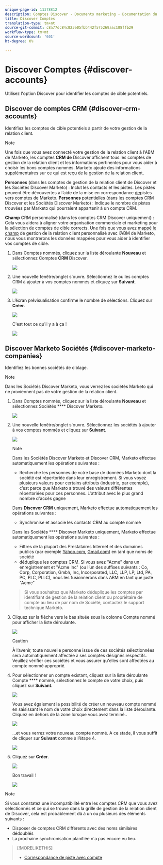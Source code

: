 ```yaml
---
unique-page-id: 11378812
description: Comptes Discover - Documents marketing - Documentation du produit
title: Discover Comptes
translation-type: tm+mt
source-git-commit: c8a77dc84c023e05fbb442f575269aac108ffb29
workflow-type: tm+mt
source-wordcount: '601'
ht-degree: 0%

---
```



# Discover Comptes {#discover-accounts}

Utilisez l&#39;option Discover pour identifier les comptes de cible potentiels.

## Discover de comptes CRM {#discover-crm-accounts}

Identifiez les comptes de cible potentiels à partir de votre gestion de la relation client.

>[!NOTE]
>
>Une fois que vous avez connecté votre gestion de la relation client à l&#39;ABM de Marketo, les comptes **CRM de** Discover affichent tous les comptes de gestion de la relation client et les informations pertinentes pour vous aider à choisir les bons comptes nommés. Marketo ajoute des informations supplémentaires sur ce qui est reçu de la gestion de la relation client.

**Personnes** (dans les comptes de gestion de la relation client de Discover et les Sociétés Discover Marketo) : Inclut les contacts et les pistes. Les pistes peuvent être découvertes à l’aide de la mise en correspondance [de](http://docs.marketo.com/display/DOCS/Lead+to+Account+Matching)pistes vers comptes de Marketo. **Personnes** potentielles (dans les comptes CRM Discover et les Sociétés Discover Marketo) : Indique le nombre de pistes trouvées par Marketo qui pourraient appartenir à un compte CRM.

**Champ** CRM personnalisé (dans les comptes CRM Discover uniquement) : Cela vous aidera à aligner votre organisation commerciale et marketing pour la sélection de comptes de cible corrects. Une fois que vous avez [mappé le champ](http://docs.marketo.com/x/1wnG) de gestion de la relation client personnalisé avec l’ABM de Marketo, nous vous montrerons les données mappées pour vous aider à identifier vos comptes de cible.

1. Dans Comptes nommés, cliquez sur la liste déroulante **Nouveau** et sélectionnez Comptes **CRM** Discover.

   ![](assets/disc-crm-one.png)

1. Une nouvelle fenêtre/onglet s&#39;ouvre. Sélectionnez le ou les comptes CRM à ajouter à vos comptes nommés et cliquez sur **Suivant**.

   ![](assets/disc-crm-two.png)

1. L’écran prévisualisation confirme le nombre de sélections. Cliquez sur **Créer**.

   ![](assets/disc-three.png)

   C&#39;est tout ce qu&#39;il y a à ça !

   ![](assets/disc-four.png)

## Discover Marketo Sociétés {#discover-marketo-companies}

Identifiez les bonnes sociétés de ciblage.

>[!NOTE]
>
>Dans les Sociétés Discover Marketo, vous verrez les sociétés Marketo qui ne proviennent pas de votre gestion de la relation client.

1. Dans Comptes nommés, cliquez sur la liste déroulante **Nouveau** et sélectionnez Sociétés **** Discover Marketo.

   ![](assets/one-1.png)

1. Une nouvelle fenêtre/onglet s&#39;ouvre. Sélectionnez les sociétés à ajouter à vos comptes nommés et cliquez sur **Suivant**.

   ![](assets/disc-comp-two.png)

   >[!NOTE]
   >
   >Dans les Sociétés Discover Marketo et Discover CRM, Marketo effectue automatiquement les opérations suivantes :
   >
   > * Recherche les personnes de votre base de données Marketo dont la société est répertoriée dans leur enregistrement. Si vous voyez plusieurs valeurs pour certains attributs (industrie, par exemple), c’est parce que Marketo a trouvé des valeurs différentes répertoriées pour ces personnes. L&#39;attribut avec le plus grand nombre d&#39;accès gagne
   >
   >Dans **Discover CRM** uniquement, Marketo effectue automatiquement les opérations suivantes :
   >
   > * Synchronise et associe les contacts CRM au compte nommé
   >
   >Dans les Sociétés **** Discover Marketo uniquement, Marketo effectue automatiquement les opérations suivantes :
   >
   > * Filtres de la plupart des Prestataires Internet et des domaines publics (par exemple [Yahoo.com](https://yahoo.com), [Gmail.com](https://gmail.com)) en tant que noms de société
      >
      > 
   * déduplique les comptes CRM. Si vous avez &quot;Acme&quot; dans un enregistrement et &quot;Acme Inc&quot; (ou l’un des suffixes suivants : Co, Corp, Corporation, Gmbh, Inc, Incorporated, LLC, LLP, LP, Ltd, PA, PC, PLC, PLLC), nous les fusionnerons dans ABM en tant que juste &quot;Acme&quot;
   >
   >Si vous souhaitez que Marketo déduplique les comptes par identifiant de gestion de la relation client ou propriétaire de compte au lieu de par nom de Société, contactez le support technique [](https://nation.marketo.com/t5/Support/ct-p/Support)Marketo.

1. Cliquez sur la flèche vers le bas située sous la colonne Compte nommé pour afficher la liste déroulante.

   ![](assets/disc-comp-three.png)

   >[!CAUTION]
   >
   >À l’avenir, toute nouvelle personne issue de ces sociétés sélectionnées sera automatiquement affectée à ses comptes désignés respectifs. Veuillez vérifier ces sociétés et vous assurer qu&#39;elles sont affectées au compte nommé approprié.

1. Pour sélectionner un compte existant, cliquez sur la liste déroulante Compte **** nommé, sélectionnez le compte de votre choix, puis cliquez sur **Suivant**.

   ![](assets/disc-comp-four.png)

   Vous avez également la possibilité de créer un nouveau compte nommé en saisissant le nom de votre choix directement dans la liste déroulante. Cliquez en dehors de la zone lorsque vous avez terminé..

   ![](assets/disc-comp-five.png)

   ...et vous verrez votre nouveau compte nommé. A ce stade, il vous suffit de cliquer sur **Suivant** comme à l’étape 4.

   ![](assets/disc-comp-six.png)

1. Cliquez sur **Créer**.

   ![](assets/disc-comp-seven.png)

   Bon travail !

   ![](assets/disc-co-six.png)

>[!NOTE]
>
>Si vous constatez une incompatibilité entre les comptes CRM que vous avez sélectionnés et ce qui se trouve dans la grille de gestion de la relation client de Discover, cela est probablement dû à un ou plusieurs des éléments suivants :
>
>* Disposer de comptes CRM différents avec des noms similaires dédoublés
>* La prochaine synchronisation planifiée n&#39;a pas encore eu lieu.


>[!MORELIKETHIS]
>
>* [Correspondance de piste avec compte](/help/marketo/product-docs/account-based-marketing/target/named-accounts/lead-to-account-matching.md)

